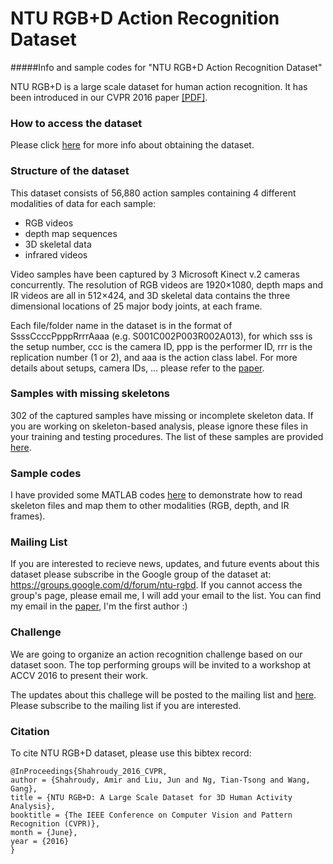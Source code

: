 # NTU RGB+D Action Recognition Dataset
#####Info and sample codes for "NTU RGB+D Action Recognition Dataset"

NTU RGB+D is a large scale dataset for human action recognition.
It has been introduced in our CVPR 2016 paper [[PDF]](http://www.cv-foundation.org/openaccess/content_cvpr_2016/papers/Shahroudy_NTU_RGBD_A_CVPR_2016_paper.pdf). 

### How to access the dataset

Please click [here](http://rose1.ntu.edu.sg/Datasets/actionRecognition.asp) for more info about obtaining the dataset.

### Structure of the dataset

This dataset consists of 56,880 action samples containing 4 different modalities of data for each sample:
* RGB videos
* depth map sequences
* 3D skeletal data
* infrared videos

Video samples have been captured by 3 Microsoft Kinect v.2 cameras concurrently. 
The resolution of RGB videos are 1920×1080, depth maps and IR videos are all in 512×424, and 3D skeletal data contains the three dimensional locations of 25 major body joints, at each frame.

Each file/folder name in the dataset is in the format of SsssCcccPpppRrrrAaaa (e.g. S001C002P003R002A013), for which sss is the setup number, ccc is the camera ID, ppp is the performer ID, rrr is the replication number (1 or 2), and aaa is the action class label.
For more details about setups, camera IDs, ... please refer to the [paper](http://www.cv-foundation.org/openaccess/content_cvpr_2016/papers/Shahroudy_NTU_RGBD_A_CVPR_2016_paper.pdf). 

### Samples with missing skeletons

302 of the captured samples have missing or incomplete skeleton data.
If you are working on skeleton-based analysis, please ignore these files in your training and testing procedures.
The list of these samples are provided [here](https://github.com/shahroudy/NTURGB-D/blob/master/Matlab/samples_with_missing_skeletons.txt).

### Sample codes

I have provided some MATLAB codes [here](https://github.com/shahroudy/NTURGB-D/tree/master/Matlab) to demonstrate how to read skeleton files and map them to other modalities (RGB, depth, and IR frames).

### Mailing List

If you are interested to recieve news, updates, and future events about this dataset please subscribe in the Google group of the dataset at: https://groups.google.com/d/forum/ntu-rgbd.
If you cannot access the group's page, please email me, I will add your email to the list. 
You can find my email in the [paper](http://www.cv-foundation.org/openaccess/content_cvpr_2016/papers/Shahroudy_NTU_RGBD_A_CVPR_2016_paper.pdf), I'm the first author :)

### Challenge

We are going to organize an action recognition challenge based on our dataset soon.
The top performing groups will be invited to a workshop at ACCV 2016 to present their work.

The updates about this challege will be posted to the mailing list and [here](http://rose1.ntu.edu.sg/ActionRecognitionChallenge).
Please subscribe to the mailing list if you are interested.

### Citation

To cite NTU RGB+D dataset, please use this bibtex record:

```
@InProceedings{Shahroudy_2016_CVPR,
author = {Shahroudy, Amir and Liu, Jun and Ng, Tian-Tsong and Wang, Gang},
title = {NTU RGB+D: A Large Scale Dataset for 3D Human Activity Analysis},
booktitle = {The IEEE Conference on Computer Vision and Pattern Recognition (CVPR)},
month = {June},
year = {2016}
}
```
